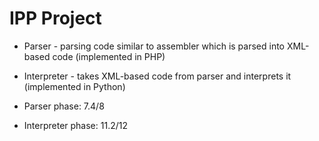 # IPP Project
- Parser - parsing code similar to assembler which is parsed into XML-based code (implemented in PHP)
- Interpreter - takes XML-based code from parser and interprets it (implemented in Python)

- Parser phase: 7.4/8
- Interpreter phase: 11.2/12
